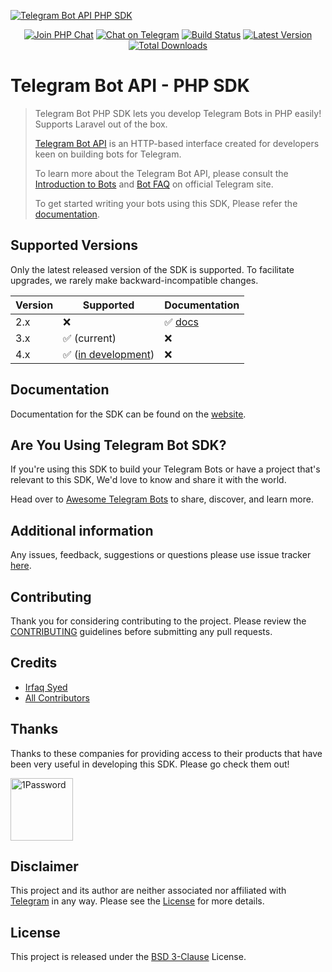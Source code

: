 [![Telegram Bot API PHP SDK](https://user-images.githubusercontent.com/1915268/75023827-7879f780-54be-11ea-98c1-436a14e7e633.png)][link-repo]

<p align="center">
<a href="https://phpchat.co"><img src="https://img.shields.io/badge/Slack-PHP%20Chat-5c6aaa.svg?logo=slack&labelColor=4A154B&style=for-the-badge" alt="Join PHP Chat"/></a>
<a href="https://t.me/PHPChatCo"><img src="https://img.shields.io/badge/Chat-on%20Telegram-2CA5E0.svg?logo=telegram&style=for-the-badge" alt="Chat on Telegram"/></a>
<a href="https://github.com/irazasyed/telegram-bot-sdk/actions"><img src="https://img.shields.io/github/actions/workflow/status/irazasyed/telegram-bot-sdk/ci.yml?style=for-the-badge" alt="Build Status"/></a>
<a href="https://github.com/irazasyed/telegram-bot-sdk/releases"><img src="https://img.shields.io/github/release/irazasyed/telegram-bot-sdk.svg?style=for-the-badge" alt="Latest Version"/></a>
<a href="https://packagist.org/packages/irazasyed/telegram-bot-sdk"><img src="https://img.shields.io/packagist/dt/irazasyed/telegram-bot-sdk.svg?style=for-the-badge" alt="Total Downloads"/></a>
</p>

Telegram Bot API - PHP SDK
==========================

> Telegram Bot PHP SDK lets you develop Telegram Bots in PHP easily! Supports Laravel out of the box.
>
> [Telegram Bot API][link-telegram-bot-api] is an HTTP-based interface created for developers keen on building bots for Telegram.
> 
> To learn more about the Telegram Bot API, please consult the [Introduction to Bots][link-telegram-bot-api] and [Bot FAQ](https://core.telegram.org/bots/faq) on official Telegram site.
>
> To get started writing your bots using this SDK, Please refer the [documentation][link-docs].

## Supported Versions

Only the latest released version of the SDK is supported. 
To facilitate upgrades, we rarely make backward-incompatible changes.

| Version | Supported                            | Documentation         |
|---------|--------------------------------------|-----------------------|
| 2.x     | ❌                                    | ✅ [docs][link-docs]   |
| 3.x     | ✅ (current)                          | ❌                     |
| 4.x     | ✅ ([in development][link-new-repo])  | ❌                     |

## Documentation

Documentation for the SDK can be found on the [website][link-docs].

## Are You Using Telegram Bot SDK?

If you're using this SDK to build your Telegram Bots or have a project that's relevant to this SDK, We'd love to know and share it with the world.

Head over to [Awesome Telegram Bots][link-awesome-telegram-bots] to share, discover, and learn more.

## Additional information

Any issues, feedback, suggestions or questions please use issue tracker [here][link-issues].

## Contributing

Thank you for considering contributing to the project. Please review the [CONTRIBUTING](https://telegram-bot-sdk.readme.io/docs/contributing) guidelines before submitting any pull requests.

## Credits

- [Irfaq Syed][link-author]
- [All Contributors][link-contributors]

## Thanks

Thanks to these companies for providing access to their products that have been very useful in developing this SDK. Please go check them out!

<a href="https://1password.com/?utm_source=telegram-bot-sdk"><img src="https://user-images.githubusercontent.com/1915268/80118353-e79ac780-85a5-11ea-9447-6be9090ca8de.png" alt="1Password" width="100"></a>

## Disclaimer

This project and its author are neither associated nor affiliated with [Telegram](https://telegram.org/) in any way. 
Please see the [License][link-license] for more details.

## License

This project is released under the [BSD 3-Clause][link-license] License.

[link-author]: https://github.com/irazasyed
[link-repo]: https://github.com/irazasyed/telegram-bot-sdk
[link-new-repo]: https://github.com/telegram-bot-sdk/telegram-bot-sdk
[link-issues]: https://github.com/irazasyed/telegram-bot-sdk/issues
[link-contributors]: https://github.com/irazasyed/telegram-bot-sdk/contributors
[link-docs]: https://telegram-bot-sdk.readme.io/docs
[link-license]: https://github.com/irazasyed/telegram-bot-sdk/blob/develop/LICENSE.md
[link-telegram-bot-api]: https://core.telegram.org/bots
[link-awesome-telegram-bots]: https://github.com/telegram-bot-sdk/awesome-telegram-bots
